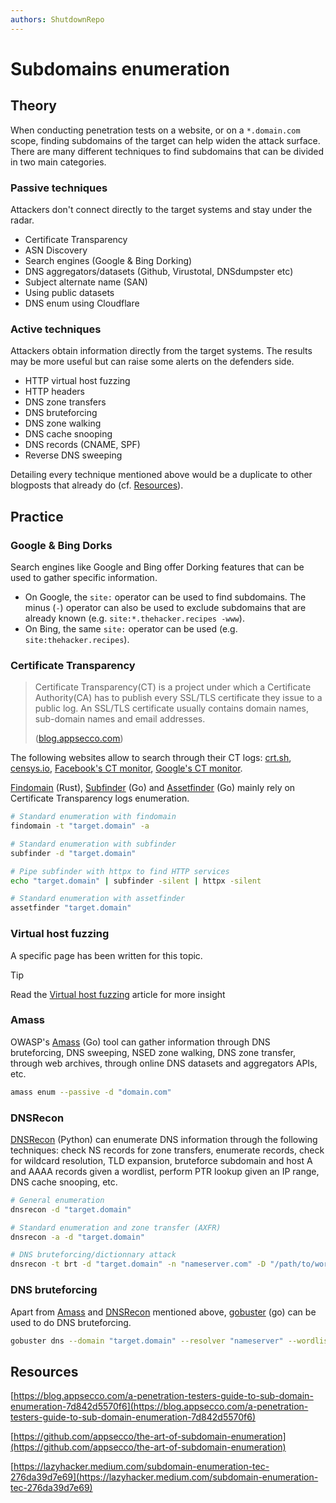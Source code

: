 ```yaml
---
authors: ShutdownRepo
---
```


# Subdomains enumeration

## Theory

When conducting penetration tests on a website, or on a `*.domain.com` scope, finding subdomains of the target can help widen the attack surface. There are many different techniques to find subdomains that can be divided in two main categories.

### Passive techniques

Attackers don't connect directly to the target systems and stay under the radar.

* Certificate Transparency
* ASN Discovery
* Search engines (Google & Bing Dorking)
* DNS aggregators/datasets (Github, Virustotal, DNSdumpster etc)
* Subject alternate name (SAN)
* Using public datasets
* DNS enum using Cloudflare

### Active techniques

Attackers obtain information directly from the target systems. The results may be more useful but can raise some alerts on the defenders side.

* HTTP virtual host fuzzing
* HTTP headers
* DNS zone transfers
* DNS bruteforcing
* DNS zone walking
* DNS cache snooping
* DNS records (CNAME, SPF)
* Reverse DNS sweeping

Detailing every technique mentioned above would be a duplicate to other blogposts that already do (cf. [Resources](domains-enumeration.md#references)).

## Practice

### Google & Bing Dorks

Search engines like Google and Bing offer Dorking features that can be used to gather specific information.

* On Google, the `site:` operator can be used to find subdomains. The minus (`-`) operator can also be used to exclude subdomains that are already known (e.g. `site:*.thehacker.recipes -www`).
* On Bing, the same `site:` operator can be used (e.g. `site:thehacker.recipes`).

### Certificate Transparency

> Certificate Transparency(CT) is a project under which a Certificate Authority(CA) has to publish every SSL/TLS certificate they issue to a public log. An SSL/TLS certificate usually contains domain names, sub-domain names and email addresses.
>
> ([blog.appsecco.com](https://blog.appsecco.com/))

The following websites allow to search through their CT logs: [crt.sh](https://crt.sh/), [censys.io](https://censys.io/), [Facebook's CT monitor](https://developers.facebook.com/tools/ct/), [Google's CT monitor](https://transparencyreport.google.com/https/certificates).

[Findomain](https://github.com/Findomain/Findomain) (Rust), [Subfinder](https://github.com/projectdiscovery/subfinder) (Go) and [Assetfinder](https://github.com/tomnomnom/assetfinder) (Go) mainly rely on Certificate Transparency logs enumeration.

```bash
# Standard enumeration with findomain
findomain -t "target.domain" -a

# Standard enumeration with subfinder
subfinder -d "target.domain"

# Pipe subfinder with httpx to find HTTP services
echo "target.domain" | subfinder -silent | httpx -silent

# Standard enumeration with assetfinder
assetfinder "target.domain"
```

### Virtual host fuzzing

A specific page has been written for this topic.


> [!TIP]
> Read the [Virtual host fuzzing](virtual-host-fuzzing.md) article for more insight


### Amass

OWASP's [Amass](https://github.com/OWASP/Amass) (Go) tool can gather information through DNS bruteforcing, DNS sweeping, NSED zone walking, DNS zone transfer, through web archives, through online DNS datasets and aggregators APIs, etc.

```bash
amass enum --passive -d "domain.com"
```

### DNSRecon

[DNSRecon](https://github.com/darkoperator/dnsrecon) (Python) can enumerate DNS information through the following techniques: check NS records for zone transfers, enumerate records, check for wildcard resolution, TLD expansion, bruteforce subdomain and host A and AAAA records given a wordlist, perform PTR lookup given an IP range, DNS cache snooping, etc.

```bash
# General enumeration
dnsrecon -d "target.domain"

# Standard enumeration and zone transfer (AXFR)
dnsrecon -a -d "target.domain"

# DNS bruteforcing/dictionnary attack
dnsrecon -t brt -d "target.domain" -n "nameserver.com" -D "/path/to/wordlist"
```

### DNS bruteforcing

Apart from [Amass](domains-enumeration.md#amass) and [DNSRecon](domains-enumeration.md#dnsrecord) mentioned above, [gobuster](https://github.com/OJ/gobuster) (go) can be used to do DNS bruteforcing.

```bash
gobuster dns --domain "target.domain" --resolver "nameserver" --wordlist "/path/to/wordlist" 
```

## Resources

[https://blog.appsecco.com/a-penetration-testers-guide-to-sub-domain-enumeration-7d842d5570f6](https://blog.appsecco.com/a-penetration-testers-guide-to-sub-domain-enumeration-7d842d5570f6)

[https://github.com/appsecco/the-art-of-subdomain-enumeration](https://github.com/appsecco/the-art-of-subdomain-enumeration)

[https://lazyhacker.medium.com/subdomain-enumeration-tec-276da39d7e69](https://lazyhacker.medium.com/subdomain-enumeration-tec-276da39d7e69)
